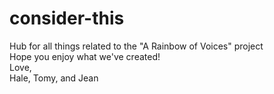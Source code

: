 # consider-this
Hub for all things related to the "A Rainbow of Voices" project <br>
Hope you enjoy what we've created! <br>
Love, <br>
Hale, Tomy, and Jean
